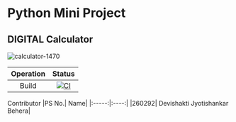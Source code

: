 <h1> Python Mini Project</h1>
<h2>  DIGITAL Calculator </h2>

![calculator-1470](https://user-images.githubusercontent.com/62944627/116774954-b341cd00-aa7d-11eb-9721-5c34ef6760c8.jpg)


|Operation|Status|
|:---:|:---:|
|Build|[![CI](https://github.com/Devishakti2230/260292_miniProject/actions/workflows/main.yml/badge.svg)](https://github.com/Devishakti2230/260292_miniProject/actions/workflows/main.yml)|

Contributor
|PS No.|	Name|
|:-----:|:----:|
|260292|	Devishakti Jyotishankar Behera|
